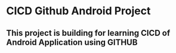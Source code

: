 # CICD Github Android Project
## This project is building for learning CICD of Android Application using GITHUB
